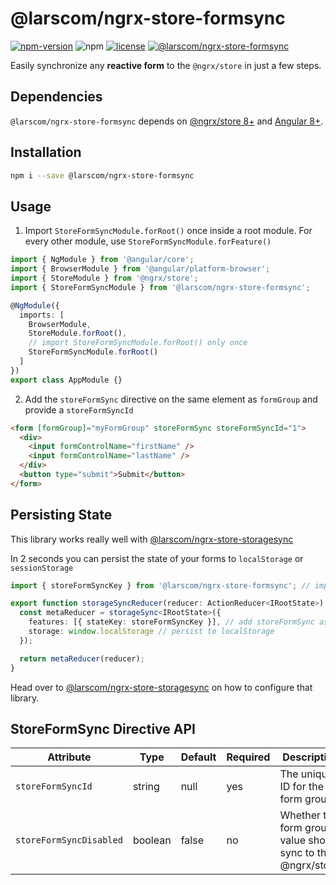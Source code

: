 # @larscom/ngrx-store-formsync

[![npm-version](https://img.shields.io/npm/v/@larscom/ngrx-store-formsync.svg?label=npm)](https://www.npmjs.com/package/@larscom/ngrx-store-formsync)
![npm](https://img.shields.io/npm/dw/@larscom/ngrx-store-formsync)
[![license](https://img.shields.io/npm/l/@larscom/ngrx-store-formsync.svg)](https://github.com/larscom/ngrx-store-formsync/blob/master/LICENSE)
[![@larscom/ngrx-store-formsync](https://github.com/larscom/ngrx-store-formsync/workflows/@larscom/ngrx-store-formsync/badge.svg?branch=master)](https://github.com/larscom/ngrx-store-formsync)

Easily synchronize any **reactive form** to the `@ngrx/store` in just a few steps.

## Dependencies

`@larscom/ngrx-store-formsync` depends on [@ngrx/store 8+](https://github.com/ngrx/store) and [Angular 8+](https://github.com/angular/angular).

## Installation

```bash
npm i --save @larscom/ngrx-store-formsync
```

## Usage

1. Import `StoreFormSyncModule.forRoot()` once inside a root module. For every other module, use `StoreFormSyncModule.forFeature()`

```ts
import { NgModule } from '@angular/core';
import { BrowserModule } from '@angular/platform-browser';
import { StoreModule } from '@ngrx/store';
import { StoreFormSyncModule } from '@larscom/ngrx-store-formsync';

@NgModule({
  imports: [
    BrowserModule,
    StoreModule.forRoot(),
    // import StoreFormSyncModule.forRoot() only once
    StoreFormSyncModule.forRoot()
  ]
})
export class AppModule {}
```

2. Add the `storeFormSync` directive on the same element as `formGroup` and provide a `storeFormSyncId`

```html
<form [formGroup]="myFormGroup" storeFormSync storeFormSyncId="1">
  <div>
    <input formControlName="firstName" />
    <input formControlName="lastName" />
  </div>
  <button type="submit">Submit</button>
</form>
```

## Persisting State

This library works really well with [@larscom/ngrx-store-storagesync](https://github.com/larscom/ngrx-store-storagesync)

In 2 seconds you can persist the state of your forms to `localStorage` or `sessionStorage`

```ts
import { storeFormSyncKey } from '@larscom/ngrx-store-formsync'; // import storeFormSyncKey

export function storageSyncReducer(reducer: ActionReducer<IRootState>): ActionReducer<IRootState> {
  const metaReducer = storageSync<IRootState>({
    features: [{ stateKey: storeFormSyncKey }], // add storeFormSync as feature
    storage: window.localStorage // persist to localStorage
  });

  return metaReducer(reducer);
}
```

Head over to [@larscom/ngrx-store-storagesync](https://github.com/larscom/ngrx-store-storagesync) on how to configure that library.

## StoreFormSync Directive API

| Attribute               | Type    | Default | Required | Description                                                  |
| ----------------------- | ------- | ------- | -------- | ------------------------------------------------------------ |
| `storeFormSyncId`       | string  | null    | yes      | The unique ID for the form group.                            |
| `storeFormSyncDisabled` | boolean | false   | no       | Whether the form group value should sync to the @ngrx/store. |
